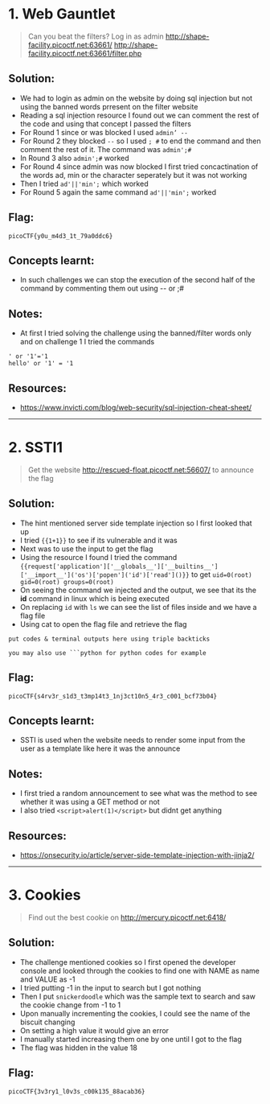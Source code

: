 # 1. Web Gauntlet

> Can you beat the filters? Log in as admin http://shape-facility.picoctf.net:63661/ http://shape-facility.picoctf.net:63661/filter.php

## Solution:

- We had to login as admin on the website by doing sql injection but not using the banned words prresent on the filter website
- Reading a sql injection resource I found out we can comment the rest of the code and using that concept I passed the filters
- For Round 1 since or was blocked I used `admin’ --`
- For Round 2 they blocked `--` so I used `; #` to end the command and then comment the rest of it. The command was `admin';#`
- In Round 3 also `admin';#` worked
- For Round 4 since admin was now blocked I first tried concactination of the words ad, min or the character seperately but it was not working
- Then I tried `ad'||'min';` which worked
- For Round 5 again the same command `ad'||'min';` worked

## Flag:

```
picoCTF{y0u_m4d3_1t_79a0ddc6}
```

## Concepts learnt:

- In such challenges we can stop the execution of the second half of the command by commenting them out using -- or ;#

## Notes:

- At first I tried solving the challenge using the banned/filter words only and on challenge 1 I tried the commands
```
' or '1'='1
hello' or '1' = '1
```

## Resources:

- https://www.invicti.com/blog/web-security/sql-injection-cheat-sheet/

***


# 2. SSTI1

> Get the website http://rescued-float.picoctf.net:56607/ to announce the flag

## Solution:

- The hint mentioned server side template injection so I first looked that up
- I tried `{{1+1}}` to see if its vulnerable and it was
- Next was to use the input to get the flag
- Using the resource I found I tried the command `{{request['application']['__globals__']['__builtins__']['__import__']('os')['popen']('id')['read']()}}` to get `uid=0(root) gid=0(root) groups=0(root)`
- On seeing the command we injected and the output, we see that its the **id** command in linux which is being executed
- On replacing `id` with `ls` we can see the list of files inside and we have a flag file
- Using cat to open the flag file and retrieve the flag

```
put codes & terminal outputs here using triple backticks

you may also use ```python for python codes for example
```

## Flag:

```
picoCTF{s4rv3r_s1d3_t3mp14t3_1nj3ct10n5_4r3_c001_bcf73b04}
```

## Concepts learnt:

- SSTI is used when the website needs to render some input from the user as a template like here it was the announce

## Notes:

- I first tried a random announcement to see what was the method to see whether it was using a GET method or not
- I also tried `<script>alert(1)</script>` but didnt get anything 

## Resources:

- https://onsecurity.io/article/server-side-template-injection-with-jinja2/


***


# 3. Cookies

> Find out the best cookie on http://mercury.picoctf.net:6418/

## Solution:

- The challenge mentioned cookies so I first opened the developer console and looked through the cookies to find one with NAME as name and VALUE as -1
- I tried putting -1 in the input to search but I got nothing
- Then I put `snickerdoodle` which was the sample text to search and saw the cookie change from -1 to 1
- Upon manually incrementing the cookies, I could see the name of the biscuit changing
- On setting a high value it would give an error
- I manually started increasing them one by one until I got to the flag
- The flag was hidden in the value 18

## Flag:

```
picoCTF{3v3ry1_l0v3s_c00k135_88acab36}
```